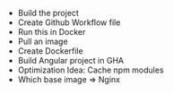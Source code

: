 * Build the project
* Create Github Workflow file
* Run this in Docker
* Pull an image
* Create Dockerfile
* Build Angular project in GHA
* Optimization Idea: Cache npm modules
* Which base image => Nginx